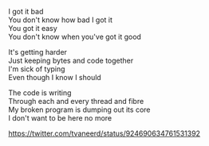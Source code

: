 I got it bad  
You don't know how bad I got it  
You got it easy  
You don't know when you've got it good  

It's getting harder  
Just keeping bytes and code together  
I'm sick of typing  
Even though I know I should  

The code is writing  
Through each and every thread and fibre  
My broken program is dumping out its core  
I don't want to be here no more  

https://twitter.com/tvaneerd/status/924690634761531392  
